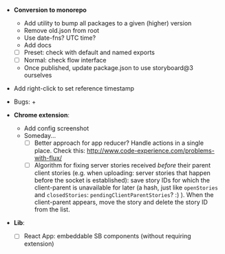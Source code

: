 - **Conversion to monorepo**
    * Add utility to bump all packages to a given (higher) version
    * Remove old.json from root
    * Use date-fns? UTC time?
    * Add docs
    + [ ] Preset: check with default and named exports
    + [ ] Normal: check flow interface
    * Once published, update package.json to use storyboard@3 ourselves

- Add right-click to set reference timestamp

- Bugs:
    +
- **Chrome extension**:
    + Add config screenshot
    + Someday...
        * [ ] Better approach for app reducer? Handle actions in a single place. Check this: http://www.code-experience.com/problems-with-flux/
        * [ ] Algorithm for fixing server stories received *before* their parent client stories (e.g. when uploading: server stories that happen before the socket is established): save story IDs for which the client-parent is unavailable for later (a hash, just like `openStories` and `closedStories`: `pendingClientParentStories`? :) ). When the client-parent appears, move the story and delete the story ID from the list.
- **Lib**:
    + [ ] React App: embeddable SB components (without requiring extension)
